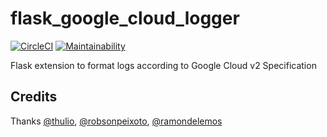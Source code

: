# flask_google_cloud_logger
[![CircleCI](https://circleci.com/gh/rai200890/flask_google_cloud_logger.svg?style=svg&circle-token=3b2eb197f30dc714a6ba81167ddcf4e10a8c92a6)](https://circleci.com/gh/rai200890/flask_google_cloud_logger)
[![Maintainability](https://api.codeclimate.com/v1/badges/937c9f897f2cf89b9918/maintainability)](https://codeclimate.com/github/rai200890/flask_google_cloud_logger/maintainability)

Flask extension to format logs according to Google Cloud v2 Specification

## Credits

Thanks [@thulio](https://github.com/thulio), [@robsonpeixoto](https://github.com/robsonpeixoto), [@ramondelemos](https://github.com/ramondelemos)